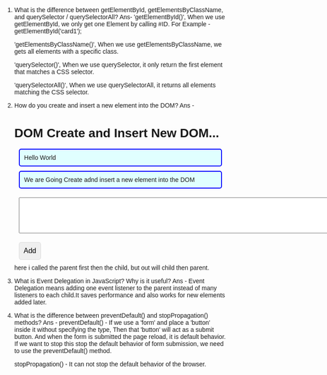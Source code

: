 1.  What is the difference between getElementById, getElementsByClassName, and querySelector / querySelectorAll?
    Ans- 'getElementById()', When we use getElementById, we only get one Element by calling #ID.
    For Example - getElementById('card1');

    'getElementsByClassName()', When we use getElementsByClassName, we gets all elements with a specific class.

    'querySelector()', When we use querySelector, it only return the first element that matches a CSS selector.

    'querySelectorAll()', When we use querySelectorAll, it returns all elements matching the CSS selector.

2.  How do you create and insert a new element into the DOM?
    Ans -
            <!DOCTYPE html>
            <html lang="en">
            <head>
            <meta charset="UTF-8" />
            <meta name="viewport" content="width=device-width, initial-scale=1.0" />
            <title>DOM</title>
            <style>
            body {
            padding: 10px;
            font-family: "Calibri", sans-serif;
            }
            button {
            padding: 10px;
            font-size: medium;
            border: 1px solid gainsboro;
            border-radius: 5px;
            margin: 10px;
            }
            .item {
            border: 2px solid blue;
            background-color: lightcyan;
            margin: 10px;
            padding: 10px;
            border-radius: 5px;
            }
            textarea {
            margin: 10px;
            }
            </style>
            </head>
            <body>
            <h1>DOM Create and Insert New DOM...</h1>
            <section>
            <div id="container">
            <p class="item">Hello World</p>
            <p class="item">
            We are Going Create adnd insert a new element into the DOM
            </p>
            </div>
            <textarea name="" id="textArea" cols="100" rows="5"></textarea><br />
            <button id="btn-add">Add</button>
            </section>
            <script>
            document.getElementById("btn-add").addEventListener("click", function () {
            //console.log(777);
            const text = document.getElementById("textArea");
            //console.log(newText);
            newText = text.value;
            //console.log(newText);
            const addedNewText = document.getElementById("container");
            //console.log(addedNewText);
            const newP = document.createElement("p");
            newP.classList.add("item");
            newP.innerText = newText;
            container.appendChild(newP);
        
                                text.value = " ";
                            });
                        </script>
                    </body>
        
            </html>

3.  What is Event Bubbling and how does it work?
    Ans - Event bubbling is the process where a child element first runs, its parent.
    <!DOCTYPE html>
    <html lang="en">
      <head>
        <meta charset="UTF-8" />
        <meta name="viewport" content="width=device-width, initial-scale=1.0" />
        <title>Document</title>
      </head>
      <body>
        <div id="parent">
          <button id="child">Click Me</button>
        </div>
      </body>
      <script>
        document.getElementById("parent").addEventListener("click", function () {
          console.log("Parent clicked");
        });

        document.getElementById("child").addEventListener("click", function () {
          console.log("Child clicked");
        });

      </script>
    </html>
    here i called the parent first then the child, but out will child then parent.

4.  What is Event Delegation in JavaScript? Why is it useful?
    Ans - Event Delegation means adding one event listener to the parent instead of many listeners to each child.It saves performance and also works for new elements added later.

5.  What is the difference between preventDefault() and stopPropagation() methods?
    Ans - preventDefault() - If we use a 'form' and place a 'button' inside it without specifying the type, Then that 'button' will act as a submit button. And when the form is submitted the page reload, it is default behavior. If we want to stop this stop the default behavior of form submission, we need to use the preventDefault() method.

    stopPropagation() - It can not stop the default behavior of the browser.
